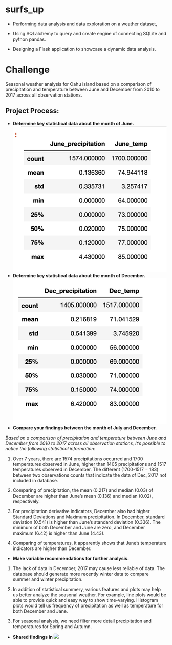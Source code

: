 # surfs_up

- Performing data analysis and data exploration on a weather dataset,

- Using SQLalchemy to query and create engine of connecting SQLite and python pandas.

- Designing a Flask application to showcase a dynamic data analysis.



# Challenge

Seasonal weather analysis for Oahu island based on a comparison of precipitation and temperature between June and December from 2010 to 2017 across all observation stations.

## Project Process:

- **Determine key statistical data about the month of June.**
![Jane_stats_summary.png](/Analysis/Jane_stats_summary.png)
- **Determine key statistical data about the month of December.**
![Dec_stats_summary.png](/Analysis/Dec_stats_summary.png)
- **Compare your findings between the month of July and December.**

*Based on a comparison of precipitation and temperature between June and December from 2010 to 2017 across all observation stations, it’s possible to notice the following statistical information:*


 1. Over 7 years, there are 1574 precipitations occurred and 1700 temperatures  observed in June, higher than 1405 precipitations and 1517 temperatures  observed in December. The different (1700-1517 = 183) between two observations counts that indicate the data of Dec, 2017 not included in database.

 2. Comparing of precipitation, the mean (0.217) and median (0.03) of December are higher than June’s mean (0.136) and median (0.02), respectively. 

 3. For precipitation derivative indicators, December also had higher Standard Deviations and Maximum precipitation. In December, standard deviation (0.541) is higher than June’s standard deviation (0.336). The minimum of both December and June are zero, and December maximum (6.42) is higher than June (4.43).

 4. Comparing of temperatures, it apparently shows that June’s temperature indicators are higher than December.

- **Make variable recommendations for further analysis.**


 1. The lack of data in December, 2017  may cause less reliable of data. The database should generate more recently winter data to compare summer and winter precipitation. 

 2. In addition of statistical summery, various features and plots may help us better analyze the seasonal weather. For example, line plots would be able to  provide quick and easy way to show time-varying. Histogram plots would tell us frequency of precipitation as well as temperature for both December and Jane.

 3. For seasonal analysis, we need filter more detail precipitation and temperatures for Spring and Autumn. 
 
 - **Shared findings in ![](/climate_analysis.ipynb)**

